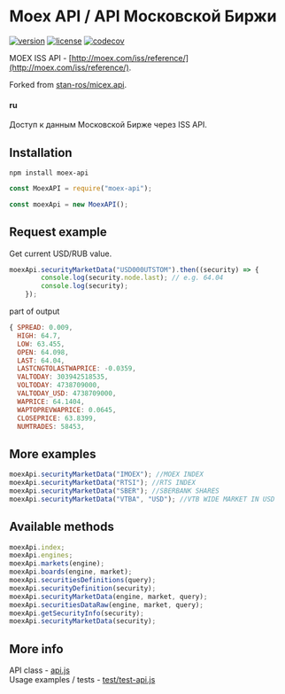 # Moex API / API Московской Биржи

[![version](https://img.shields.io/npm/v/moex-api.svg)](https://www.npmjs.com/package/moex-api)
[![license](https://img.shields.io/npm/l/moex-api.svg)](https://www.npmjs.com/package/moex-api)
[![codecov](https://codecov.io/gh/timmson/moex-api/branch/master/graph/badge.svg)](https://codecov.io/gh/timmson/moex-api)

MOEX ISS API - [http://moex.com/iss/reference/](http://moex.com/iss/reference/).

Forked from [stan-ros/micex.api](https://github.com/stan-ros/micex.api).

#### ru
Доступ к данным Московской Бирже через ISS API.

## Installation
`npm install moex-api`

```js
const MoexAPI = require("moex-api");

const moexApi = new MoexAPI();
```

## Request example

Get current USD/RUB value.

```js
moexApi.securityMarketData("USD000UTSTOM").then((security) => {
        console.log(security.node.last); // e.g. 64.04
        console.log(security);
    });
```

part of output
```js
{ SPREAD: 0.009,
  HIGH: 64.7,
  LOW: 63.455,
  OPEN: 64.098,
  LAST: 64.04,
  LASTCNGTOLASTWAPRICE: -0.0359,
  VALTODAY: 303942518535,
  VOLTODAY: 4738709000,
  VALTODAY_USD: 4738709000,
  WAPRICE: 64.1404,
  WAPTOPREVWAPRICE: 0.0645,
  CLOSEPRICE: 63.8399,
  NUMTRADES: 58453,
```

## More examples

```js
moexApi.securityMarketData("IMOEX"); //MOEX INDEX
moexApi.securityMarketData("RTSI"); //RTS INDEX
moexApi.securityMarketData("SBER"); //SBERBANK SHARES
moexApi.securityMarketData("VTBA", "USD"); //VTB WIDE MARKET IN USD
```

## Available methods

```js
moexApi.index;
moexApi.engines;
moexApi.markets(engine);
moexApi.boards(engine, market);
moexApi.securitiesDefinitions(query);
moexApi.securityDefinition(security);
moexApi.securityMarketData(engine, market, query);
moexApi.securitiesDataRaw(engine, market, query);
moexApi.getSecurityInfo(security);
moexApi.securityMarketData(security);
```

## More info

API class - [api.js](api.js)  
Usage examples / tests - [test/test-api.js](test/test-api.js)
